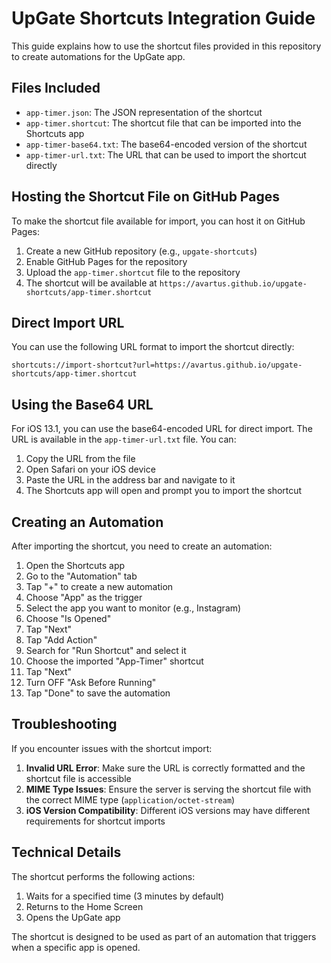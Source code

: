 # UpGate Shortcuts Integration Guide

This guide explains how to use the shortcut files provided in this repository to create automations for the UpGate app.

## Files Included

- `app-timer.json`: The JSON representation of the shortcut
- `app-timer.shortcut`: The shortcut file that can be imported into the Shortcuts app
- `app-timer-base64.txt`: The base64-encoded version of the shortcut
- `app-timer-url.txt`: The URL that can be used to import the shortcut directly

## Hosting the Shortcut File on GitHub Pages

To make the shortcut file available for import, you can host it on GitHub Pages:

1. Create a new GitHub repository (e.g., `upgate-shortcuts`)
2. Enable GitHub Pages for the repository
3. Upload the `app-timer.shortcut` file to the repository
4. The shortcut will be available at `https://avartus.github.io/upgate-shortcuts/app-timer.shortcut`

## Direct Import URL

You can use the following URL format to import the shortcut directly:

```
shortcuts://import-shortcut?url=https://avartus.github.io/upgate-shortcuts/app-timer.shortcut
```


## Using the Base64 URL

For iOS 13.1, you can use the base64-encoded URL for direct import. The URL is available in the `app-timer-url.txt` file. You can:

1. Copy the URL from the file
2. Open Safari on your iOS device
3. Paste the URL in the address bar and navigate to it
4. The Shortcuts app will open and prompt you to import the shortcut

## Creating an Automation

After importing the shortcut, you need to create an automation:

1. Open the Shortcuts app
2. Go to the "Automation" tab
3. Tap "+" to create a new automation
4. Choose "App" as the trigger
5. Select the app you want to monitor (e.g., Instagram)
6. Choose "Is Opened"
7. Tap "Next"
8. Tap "Add Action"
9. Search for "Run Shortcut" and select it
10. Choose the imported "App-Timer" shortcut
11. Tap "Next"
12. Turn OFF "Ask Before Running"
13. Tap "Done" to save the automation

## Troubleshooting

If you encounter issues with the shortcut import:

1. **Invalid URL Error**: Make sure the URL is correctly formatted and the shortcut file is accessible
2. **MIME Type Issues**: Ensure the server is serving the shortcut file with the correct MIME type (`application/octet-stream`)
3. **iOS Version Compatibility**: Different iOS versions may have different requirements for shortcut imports

## Technical Details

The shortcut performs the following actions:

1. Waits for a specified time (3 minutes by default)
2. Returns to the Home Screen
3. Opens the UpGate app

The shortcut is designed to be used as part of an automation that triggers when a specific app is opened.
